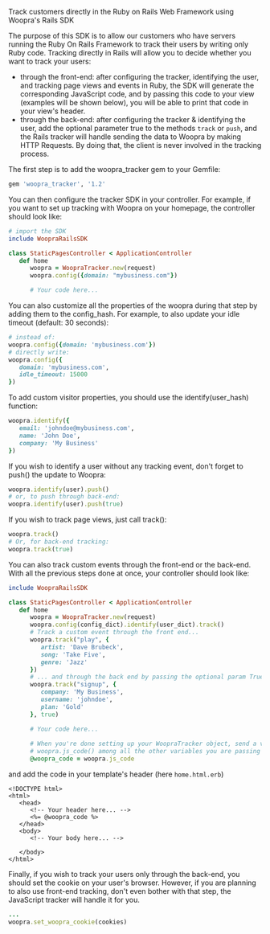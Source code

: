 Track customers directly in the Ruby on Rails Web Framework using Woopra's Rails SDK

The purpose of this SDK is to allow our customers who have servers running the Ruby On Rails Framework to track their users by writing only Ruby code. Tracking directly in Rails will allow you to decide whether you want to track your users:
- through the front-end: after configuring the tracker, identifying the user, and tracking page views and events in Ruby, the SDK will generate the corresponding JavaScript code, and by passing this code to your view (examples will be shown below), you will be able to print that code in your view's header.
- through the back-end: after configuring the tracker & identifying the user, add the optional parameter true to the methods <code>track</code> or <code>push</code>, and the Rails tracker will handle sending the data to Woopra by making HTTP Requests. By doing that, the client is never involved in the tracking process.

The first step is to add the woopra_tracker gem to your Gemfile:
``` ruby
gem 'woopra_tracker', '1.2'
```

You can then configure the tracker SDK in your controller. For example, if you want to set up tracking with Woopra on your homepage, the controller should look like:
``` ruby
# import the SDK
include WoopraRailsSDK

class StaticPagesController < ApplicationController
   def home
      woopra = WoopraTracker.new(request)
      woopra.config({domain: "mybusiness.com"})

      # Your code here...

```
You can also customize all the properties of the woopra during that step by adding them to the config_hash. For example, to also update your idle timeout (default: 30 seconds):
``` ruby
# instead of:
woopra.config({domain: 'mybusiness.com'})
# directly write:
woopra.config({
   domain: 'mybusiness.com', 
   idle_timeout: 15000
})
```
To add custom visitor properties, you should use the identify(user_hash) function:
``` ruby
woopra.identify({
   email: 'johndoe@mybusiness.com',
   name: 'John Doe',
   company: 'My Business'
})
```
If you wish to identify a user without any tracking event, don't forget to push() the update to Woopra:
``` ruby
woopra.identify(user).push()
# or, to push through back-end:
woopra.identify(user).push(true)
```
If you wish to track page views, just call track():
``` ruby
woopra.track()
# Or, for back-end tracking:
woopra.track(true)
```
You can also track custom events through the front-end or the back-end. With all the previous steps done at once, your controller should look like:
``` ruby
include WoopraRailsSDK

class StaticPagesController < ApplicationController
   def home
      woopra = WoopraTracker.new(request)
      woopra.config(config_dict).identify(user_dict).track()
      # Track a custom event through the front end...
      woopra.track("play", {
         artist: 'Dave Brubeck',
         song: 'Take Five',
         genre: 'Jazz'
      })
      # ... and through the back end by passing the optional param True
      woopra.track("signup", {
         company: 'My Business',
         username: 'johndoe',
         plan: 'Gold'
      }, true)

      # Your code here...
      
      # When you're done setting up your WoopraTracker object, send a variable containing the value of
      # woopra.js_code() among all the other variables you are passing to the template.
      @woopra_code = woopra.js_code

```
and add the code in your template's header (here <code>home.html.erb</code>)
``` erb
<!DOCTYPE html>
<html>
   <head>
      <!-- Your header here... -->
      <%= @woopra_code %>
   </head>
   <body>
      <!-- Your body here... -->

   </body>
</html>
```
Finally, if you wish to track your users only through the back-end, you should set the cookie on your user's browser. However, if you are planning to also use front-end tracking, don't even bother with that step, the JavaScript tracker will handle it for you.
``` ruby
...
woopra.set_woopra_cookie(cookies)
```
